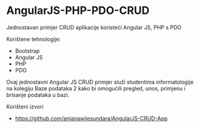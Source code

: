 # AngularJS-PHP-PDO-CRUD
Jednostavan primjer CRUD aplikacije koristeći Angular JS, PHP s PDO 

Korištene tehnologije:
 - Bootstrap
 - Angular JS
 - PHP
 - PDO

Ovaj jednostavni Angular JS CRUD primjer služi studentima informatologije na kolegiju Baze podataka 2 kako bi omogućili pregled, unos, primjenu i brisanje podataka u bazi. 

Korišteni izvori
   - <https://github.com/anjanawijesundara/AngularJS-CRUD-App>
